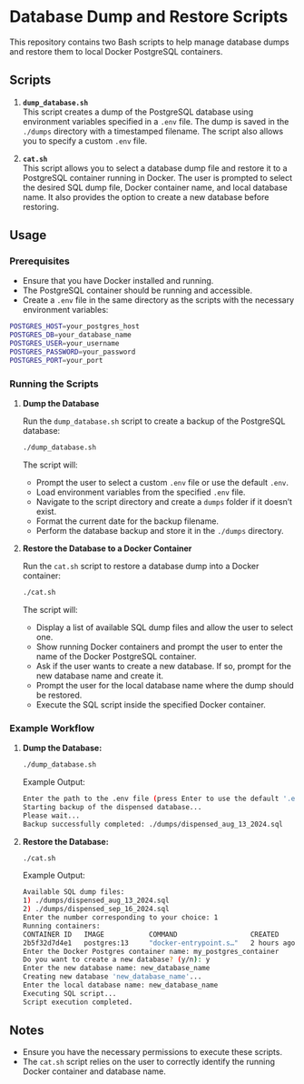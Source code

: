 # Database Dump and Restore Scripts

This repository contains two Bash scripts to help manage database dumps and restore them to local Docker PostgreSQL containers.

## Scripts

1. **`dump_database.sh`**  
   This script creates a dump of the PostgreSQL database using environment variables specified in a `.env` file. The dump is saved in the `./dumps` directory with a timestamped filename. The script also allows you to specify a custom `.env` file.

2. **`cat.sh`**  
   This script allows you to select a database dump file and restore it to a PostgreSQL container running in Docker. The user is prompted to select the desired SQL dump file, Docker container name, and local database name. It also provides the option to create a new database before restoring.

## Usage

### Prerequisites

- Ensure that you have Docker installed and running.
- The PostgreSQL container should be running and accessible.
- Create a `.env` file in the same directory as the scripts with the necessary environment variables:

```bash
POSTGRES_HOST=your_postgres_host
POSTGRES_DB=your_database_name
POSTGRES_USER=your_username
POSTGRES_PASSWORD=your_password
POSTGRES_PORT=your_port
```

### Running the Scripts

1. **Dump the Database**

   Run the `dump_database.sh` script to create a backup of the PostgreSQL database:

   ```bash
   ./dump_database.sh
   ```

   The script will:

   - Prompt the user to select a custom `.env` file or use the default `.env`.
   - Load environment variables from the specified `.env` file.
   - Navigate to the script directory and create a `dumps` folder if it doesn’t exist.
   - Format the current date for the backup filename.
   - Perform the database backup and store it in the `./dumps` directory.

2. **Restore the Database to a Docker Container**

   Run the `cat.sh` script to restore a database dump into a Docker container:

   ```bash
   ./cat.sh
   ```

   The script will:

   - Display a list of available SQL dump files and allow the user to select one.
   - Show running Docker containers and prompt the user to enter the name of the Docker PostgreSQL container.
   - Ask if the user wants to create a new database. If so, prompt for the new database name and create it.
   - Prompt the user for the local database name where the dump should be restored.
   - Execute the SQL script inside the specified Docker container.

### Example Workflow

1. **Dump the Database:**

   ```bash
   ./dump_database.sh
   ```

   Example Output:

   ```bash
   Enter the path to the .env file (press Enter to use the default '.env'):
   Starting backup of the dispensed database...
   Please wait...
   Backup successfully completed: ./dumps/dispensed_aug_13_2024.sql
   ```

2. **Restore the Database:**

   ```bash
   ./cat.sh
   ```

   Example Output:

   ```bash
   Available SQL dump files:
   1) ./dumps/dispensed_aug_13_2024.sql
   2) ./dumps/dispensed_sep_16_2024.sql
   Enter the number corresponding to your choice: 1
   Running containers:
   CONTAINER ID   IMAGE           COMMAND                  CREATED         STATUS         PORTS                     NAMES
   2b5f32d7d4e1   postgres:13     "docker-entrypoint.s…"   2 hours ago     Up 2 hours     0.0.0.0:5432->5432/tcp    my_postgres_container
   Enter the Docker Postgres container name: my_postgres_container
   Do you want to create a new database? (y/n): y
   Enter the new database name: new_database_name
   Creating new database 'new_database_name'...
   Enter the local database name: new_database_name
   Executing SQL script...
   Script execution completed.
   ```

## Notes

- Ensure you have the necessary permissions to execute these scripts.
- The `cat.sh` script relies on the user to correctly identify the running Docker container and database name.
